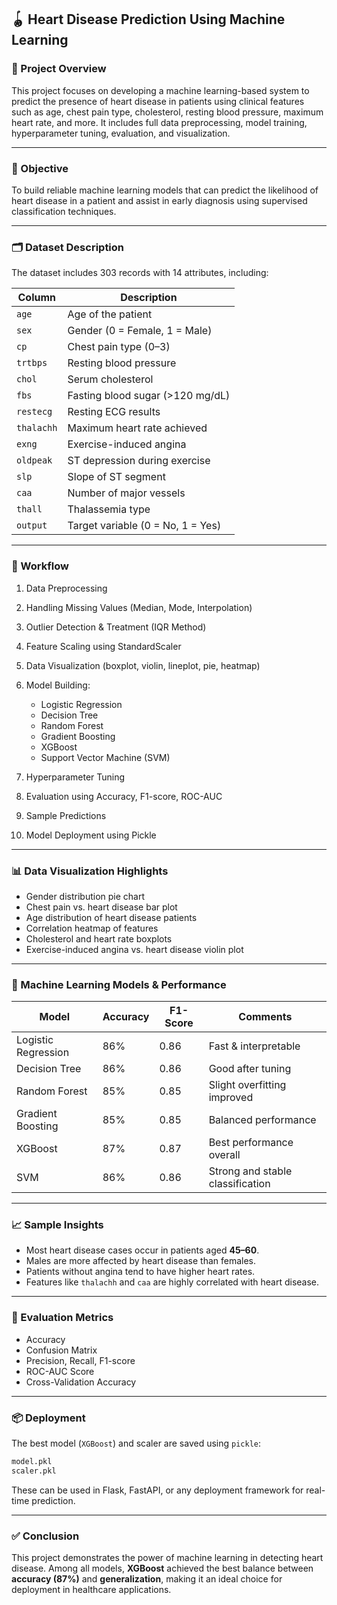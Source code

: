 ## 🪀 Heart Disease Prediction Using Machine Learning

### 📌 Project Overview

This project focuses on developing a machine learning-based system to predict the presence of heart disease in patients using clinical features such as age, chest pain type, cholesterol, resting blood pressure, maximum heart rate, and more. It includes full data preprocessing, model training, hyperparameter tuning, evaluation, and visualization.

---

### 🌟 Objective

To build reliable machine learning models that can predict the likelihood of heart disease in a patient and assist in early diagnosis using supervised classification techniques.

---

### 🗂️ Dataset Description

The dataset includes 303 records with 14 attributes, including:

| Column     | Description                       |
| ---------- | --------------------------------- |
| `age`      | Age of the patient                |
| `sex`      | Gender (0 = Female, 1 = Male)     |
| `cp`       | Chest pain type (0–3)             |
| `trtbps`   | Resting blood pressure            |
| `chol`     | Serum cholesterol                 |
| `fbs`      | Fasting blood sugar (>120 mg/dL)  |
| `restecg`  | Resting ECG results               |
| `thalachh` | Maximum heart rate achieved       |
| `exng`     | Exercise-induced angina           |
| `oldpeak`  | ST depression during exercise     |
| `slp`      | Slope of ST segment               |
| `caa`      | Number of major vessels           |
| `thall`    | Thalassemia type                  |
| `output`   | Target variable (0 = No, 1 = Yes) |

---

### 🔧 Workflow

1. Data Preprocessing
2. Handling Missing Values (Median, Mode, Interpolation)
3. Outlier Detection & Treatment (IQR Method)
4. Feature Scaling using StandardScaler
5. Data Visualization (boxplot, violin, lineplot, pie, heatmap)
6. Model Building:

   * Logistic Regression
   * Decision Tree
   * Random Forest
   * Gradient Boosting
   * XGBoost
   * Support Vector Machine (SVM)
7. Hyperparameter Tuning
8. Evaluation using Accuracy, F1-score, ROC-AUC
9. Sample Predictions
10. Model Deployment using Pickle

---

### 📊 Data Visualization Highlights

* Gender distribution pie chart
* Chest pain vs. heart disease bar plot
* Age distribution of heart disease patients
* Correlation heatmap of features
* Cholesterol and heart rate boxplots
* Exercise-induced angina vs. heart disease violin plot

---

### 🧠 Machine Learning Models & Performance

| Model               | Accuracy | F1-Score | Comments                         |
| ------------------- | -------- | -------- | -------------------------------- |
| Logistic Regression | 86%      | 0.86     | Fast & interpretable             |
| Decision Tree       | 86%      | 0.86     | Good after tuning                |
| Random Forest       | 85%      | 0.85     | Slight overfitting improved      |
| Gradient Boosting   | 85%      | 0.85     | Balanced performance             |
| XGBoost             | 87%      | 0.87     | Best performance overall         |
| SVM                 | 86%      | 0.86     | Strong and stable classification |

---

### 📈 Sample Insights

* Most heart disease cases occur in patients aged **45–60**.
* Males are more affected by heart disease than females.
* Patients without angina tend to have higher heart rates.
* Features like `thalachh` and `caa` are highly correlated with heart disease.

---

### 🧪 Evaluation Metrics

* Accuracy
* Confusion Matrix
* Precision, Recall, F1-score
* ROC-AUC Score
* Cross-Validation Accuracy

---

### 📦 Deployment

The best model (`XGBoost`) and scaler are saved using `pickle`:

```bash
model.pkl
scaler.pkl
```

These can be used in Flask, FastAPI, or any deployment framework for real-time prediction.

---

### ✅ Conclusion

This project demonstrates the power of machine learning in detecting heart disease. Among all models, **XGBoost** achieved the best balance between **accuracy (87%)** and **generalization**, making it an ideal choice for deployment in healthcare applications.
